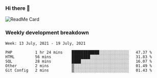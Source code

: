 ### Hi there 👋

<!--
**itzcy/itzcy** is a ✨ _special_ ✨ repository because its `README.md` (this file) appears on your GitHub profile.

Here are some ideas to get you started:

- 🔭 I’m currently working on ...
- 🌱 I’m currently learning ...
- 👯 I’m looking to collaborate on ...
- 🤔 I’m looking for help with ...
- 💬 Ask me about ...
- 📫 How to reach me: ...
- 😄 Pronouns: ...
- ⚡ Fun fact: ...
-->
![ReadMe Card](https://github-readme-stats.vercel.app/api?username=itzcy&show_icons=true&title_color=2d3198&icon_color=797cb8&text_color=24292e&bg_color=f6f8fa)

### Weekly development breakdown
<!--START_SECTION:waka-->
```text
Week: 13 July, 2021 - 19 July, 2021

PHP          1 hr 24 mins    ████████████░░░░░░░░░░░░░   47.37 % 
HTML         56 mins         ████████░░░░░░░░░░░░░░░░░   31.83 % 
SQL          28 mins         ████░░░░░░░░░░░░░░░░░░░░░   16.07 % 
Other        2 mins          ▒░░░░░░░░░░░░░░░░░░░░░░░░   01.49 % 
Git Config   2 mins          ▒░░░░░░░░░░░░░░░░░░░░░░░░   01.43 % 
```
<!--END_SECTION:waka-->
